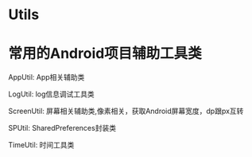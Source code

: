# Utils
# 常用的Android项目辅助工具类

  AppUtil:    App相关辅助类
  
  LogUtil:    log信息调试工具类
  
  ScreenUtil: 屏幕相关辅助类,像素相关，获取Android屏幕宽度，dp跟px互转
  
  SPUtil:     SharedPreferences封装类  
  
  TimeUtil:   时间工具类
